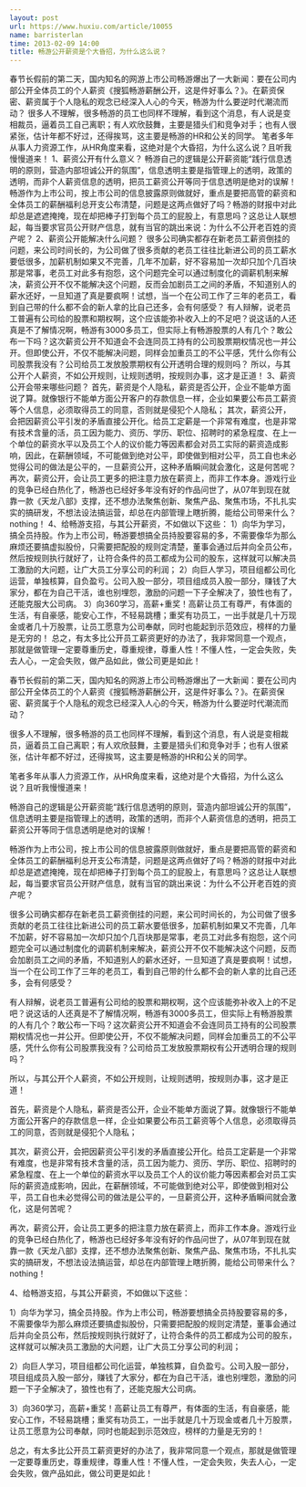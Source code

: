 ```yaml
---
layout: post
url: https://www.huxiu.com/article/10055
name: barristerlan
time: 2013-02-09 14:00
title: 畅游公开薪资是个大昏招，为什么这么说？
---
```

春节长假前的第二天，国内知名的网游上市公司畅游爆出了一大新闻：要在公司内部公开全体员工的个人薪资《搜狐畅游薪酬公开，这是件好事么？》。在薪资保密、薪资属于个人隐私的观念已经深入人心的今天，畅游为什么要逆时代潮流而动？ 很多人不理解，很多畅游的员工也同样不理解，看到这个消息，有人说是变相裁员，逼着员工自己离职；有人欢欣鼓舞，主要是猎头们和竞争对手；也有人很紧张，估计年都不好过，还得挨骂，这主要是畅游的HR和公关的同学。 笔者多年从事人力资源工作，从HR角度来看，这绝对是个大昏招，为什么这么说？且听我慢慢道来！ 1、薪资公开有什么意义？ 畅游自己的逻辑是公开薪资能“践行信息透明的原则，营造内部坦诚公开的氛围”，信息透明主要是指管理上的透明，政策的透明，而非个人薪资信息的透明，把员工薪资公开等同于信息透明是绝对的误解！ 畅游作为上市公司，按上市公司的信息披露原则做就好，重点是要把高管的薪资和全体员工的薪酬福利总开支公布清楚，问题是这两点做好了吗？畅游的财报中对此却总是遮遮掩掩，现在却把棒子打到每个员工的屁股上，有意思吗？这总让人联想起，每当要求官员公开财产信息，就有当官的跳出来说：为什么不公开老百姓的资产呢？ 2、薪资公开能解决什么问题？ 很多公司确实都存在新老员工薪资倒挂的问题，来公司时间长的，为公司做了很多贡献的老员工往往比新进公司的员工薪水要低很多，加薪机制如果又不完善，几年不加薪，好不容易加一次却只加个几百块那是常事，老员工对此多有抱怨，这个问题完全可以通过制度化的调薪机制来解决，薪资公开不仅不能解决这个问题，反而会加剧员工之间的矛盾，不知道别人的薪水还好，一旦知道了真是要疯啊！试想，当一个在公司工作了三年的老员工，看到自己带的什么都不会的新人拿的比自己还多，会有何感受？ 有人辩解，说老员工普遍有公司给的股票和期权啊，这个应该能弥补收入上的不足吧？说这话的人还真是不了解情况啊，畅游有3000多员工，但实际上有畅游股票的人有几个？敢公布一下吗？这次薪资公开不知道会不会连同员工持有的公司股票期权情况也一并公开。但即使公开，不仅不能解决问题，同样会加重员工的不公平感，凭什么你有公司股票我没有？公司给员工发放股票期权有公开透明合理的规则吗？ 所以，与其公开个人薪资，不如公开规则，让规则透明，按规则办事，这才是正道！ 3、薪资公开会带来哪些问题？ 首先，薪资是个人隐私，薪资是否公开，企业不能单方面说了算。就像银行不能单方面公开客户的存款信息一样，企业如果要公布员工薪资等个人信息，必须取得员工的同意，否则就是侵犯个人隐私； 其次，薪资公开，会把因薪资公平引发的矛盾直接公开化。给员工定薪是一个非常有难度，也是非常有技术含量的活，员工因为能力、资历、学历、职位、招聘时的紧急程度、在上一个单位的薪资水平以及员工个人的议价能力等因素都会对员工实际的薪资造成影响，因此，在薪酬领域，不可能做到绝对公平，即使做到相对公平，员工自也未必觉得公司的做法是公平的，一旦薪资公开，这种矛盾瞬间就会激化，这是何苦呢？ 再次，薪资公开，会让员工更多的把注意力放在薪资上，而非工作本身。游戏行业的竞争已经白热化了，畅游也已经好多年没有好的作品问世了，从07年到现在就靠一款《天龙八部》支撑，还不想办法聚焦创新、聚焦产品、聚焦市场，不扎扎实实的搞研发，不想法设法搞运营，却总在内部管理上瞎折腾，能给公司带来什么？nothing！ 4、给畅游支招，与其公开薪资，不如做以下这些： 1）向华为学习，搞全员持股。作为上市公司，畅游要想搞全员持股要容易的多，不需要像华为那么麻烦还要搞虚拟股份，只需要把配股的规则定清楚，董事会通过后并向全员公布，然后按规则执行就好了，让符合条件的员工都成为公司的股东，这样就可以解决员工激励的大问题，让广大员工分享公司的利润； 2）向巨人学习，项目组都公司化运营，单独核算，自负盈亏。公司入股一部分，项目组成员入股一部分，赚钱了大家分，都在为自己干活，谁也别埋怨，激励的问题一下子全解决了，狼性也有了，还能克服大公司病。 3）向360学习，高薪+重奖！高薪让员工有尊严，有体面的生活，有自豪感，能安心工作，不轻易跳槽；重奖有功员工，一出手就是几十万现金或者几十万股票，让员工愿意为公司奉献，同时也能起到示范效应，榜样的力量是无穷的！ 总之，有太多比公开员工薪资更好的办法了，我非常同意一个观点，那就是做管理一定要尊重历史，尊重规律，尊重人性！不懂人性，一定会失败，失去人心，一定会失败，做产品如此，做公司更是如此！

春节长假前的第二天，国内知名的网游上市公司畅游爆出了一大新闻：要在公司内部公开全体员工的个人薪资《搜狐畅游薪酬公开，这是件好事么？》。在薪资保密、薪资属于个人隐私的观念已经深入人心的今天，畅游为什么要逆时代潮流而动？

很多人不理解，很多畅游的员工也同样不理解，看到这个消息，有人说是变相裁员，逼着员工自己离职；有人欢欣鼓舞，主要是猎头们和竞争对手；也有人很紧张，估计年都不好过，还得挨骂，这主要是畅游的HR和公关的同学。

笔者多年从事人力资源工作，从HR角度来看，这绝对是个大昏招，为什么这么说？且听我慢慢道来！

畅游自己的逻辑是公开薪资能“践行信息透明的原则，营造内部坦诚公开的氛围”，信息透明主要是指管理上的透明，政策的透明，而非个人薪资信息的透明，把员工薪资公开等同于信息透明是绝对的误解！

畅游作为上市公司，按上市公司的信息披露原则做就好，重点是要把高管的薪资和全体员工的薪酬福利总开支公布清楚，问题是这两点做好了吗？畅游的财报中对此却总是遮遮掩掩，现在却把棒子打到每个员工的屁股上，有意思吗？这总让人联想起，每当要求官员公开财产信息，就有当官的跳出来说：为什么不公开老百姓的资产呢？

很多公司确实都存在新老员工薪资倒挂的问题，来公司时间长的，为公司做了很多贡献的老员工往往比新进公司的员工薪水要低很多，加薪机制如果又不完善，几年不加薪，好不容易加一次却只加个几百块那是常事，老员工对此多有抱怨，这个问题完全可以通过制度化的调薪机制来解决，薪资公开不仅不能解决这个问题，反而会加剧员工之间的矛盾，不知道别人的薪水还好，一旦知道了真是要疯啊！试想，当一个在公司工作了三年的老员工，看到自己带的什么都不会的新人拿的比自己还多，会有何感受？

有人辩解，说老员工普遍有公司给的股票和期权啊，这个应该能弥补收入上的不足吧？说这话的人还真是不了解情况啊，畅游有3000多员工，但实际上有畅游股票的人有几个？敢公布一下吗？这次薪资公开不知道会不会连同员工持有的公司股票期权情况也一并公开。但即使公开，不仅不能解决问题，同样会加重员工的不公平感，凭什么你有公司股票我没有？公司给员工发放股票期权有公开透明合理的规则吗？

所以，与其公开个人薪资，不如公开规则，让规则透明，按规则办事，这才是正道！

首先，薪资是个人隐私，薪资是否公开，企业不能单方面说了算。就像银行不能单方面公开客户的存款信息一样，企业如果要公布员工薪资等个人信息，必须取得员工的同意，否则就是侵犯个人隐私；

其次，薪资公开，会把因薪资公平引发的矛盾直接公开化。给员工定薪是一个非常有难度，也是非常有技术含量的活，员工因为能力、资历、学历、职位、招聘时的紧急程度、在上一个单位的薪资水平以及员工个人的议价能力等因素都会对员工实际的薪资造成影响，因此，在薪酬领域，不可能做到绝对公平，即使做到相对公平，员工自也未必觉得公司的做法是公平的，一旦薪资公开，这种矛盾瞬间就会激化，这是何苦呢？

再次，薪资公开，会让员工更多的把注意力放在薪资上，而非工作本身。游戏行业的竞争已经白热化了，畅游也已经好多年没有好的作品问世了，从07年到现在就靠一款《天龙八部》支撑，还不想办法聚焦创新、聚焦产品、聚焦市场，不扎扎实实的搞研发，不想法设法搞运营，却总在内部管理上瞎折腾，能给公司带来什么？nothing！

4、给畅游支招，与其公开薪资，不如做以下这些：

1）向华为学习，搞全员持股。作为上市公司，畅游要想搞全员持股要容易的多，不需要像华为那么麻烦还要搞虚拟股份，只需要把配股的规则定清楚，董事会通过后并向全员公布，然后按规则执行就好了，让符合条件的员工都成为公司的股东，这样就可以解决员工激励的大问题，让广大员工分享公司的利润；

2）向巨人学习，项目组都公司化运营，单独核算，自负盈亏。公司入股一部分，项目组成员入股一部分，赚钱了大家分，都在为自己干活，谁也别埋怨，激励的问题一下子全解决了，狼性也有了，还能克服大公司病。

3）向360学习，高薪+重奖！高薪让员工有尊严，有体面的生活，有自豪感，能安心工作，不轻易跳槽；重奖有功员工，一出手就是几十万现金或者几十万股票，让员工愿意为公司奉献，同时也能起到示范效应，榜样的力量是无穷的！

总之，有太多比公开员工薪资更好的办法了，我非常同意一个观点，那就是做管理一定要尊重历史，尊重规律，尊重人性！不懂人性，一定会失败，失去人心，一定会失败，做产品如此，做公司更是如此！

